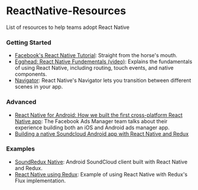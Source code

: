 # ReactNative-Resources
List of resources to help teams adopt React Native

### Getting Started
- [Facebook's React Native Tutorial](https://facebook.github.io/react-native/docs/tutorial.html): Straight from the horse's mouth.
- [Egghead: React Native Fundementals (video)](https://egghead.io/series/react-native-fundamentals): Explains the fundamentals of using React Native, including routing, touch events, and native components.
- [Navigator](https://facebook.github.io/react-native/docs/navigator.html): React Native's Navigator lets you transition between different scenes in your app.  

### Advanced
- [React Native for Android: How we built the first cross-platform React Native app](https://code.facebook.com/posts/1189117404435352/react-native-for-android-how-we-built-the-first-cross-platform-react-native-app/?__mref=message_bubble): The Facebook Ads Manager team talks about their experience building both an iOS and Android ads manager app. 
- [Building a native Soundcloud Android app with React Native and Redux](https://wiredcraft.com/blog/native-soundcloud-android-app/)

### Examples
- [SoundRedux Native](https://github.com/fraserxu/soundredux-native): Android SoundCloud client built with React Native and Redux.
- [React Native using Redux](https://github.com/alinz/example-react-native-redux):  Example of using React Native with Redux's Flux implementation.
